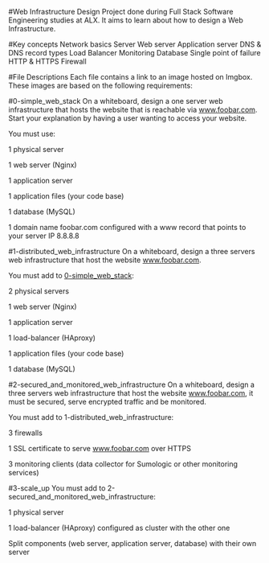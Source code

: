 #Web Infrastructure Design
Project done during Full Stack Software Engineering studies at ALX. It aims to learn about how to design a Web Infrastructure.

#Key concepts
Network basics
Server
Web server
Application server
DNS & DNS record types
Load Balancer
Monitoring
Database
Single point of failure
HTTP & HTTPS
Firewall

#File Descriptions
Each file contains a link to an image hosted on Imgbox. These images are based on the following requirements:

#0-simple_web_stack
On a whiteboard, design a one server web infrastructure that hosts the website that is reachable via www.foobar.com. Start your explanation by having a user wanting to access your website.

You must use:

1 physical server

1 web server (Nginx)

1 application server

1 application files (your code base)

1 database (MySQL)

1 domain name foobar.com configured with a www record that points to your server IP 8.8.8.8

#1-distributed_web_infrastructure
On a whiteboard, design a three servers web infrastructure that host the website www.foobar.com.

You must add to [0-simple_web_stack](0x09-web_infrastructure_design/0-simple_web_stack):

2 physical servers

1 web server (Nginx)

1 application server

1 load-balancer (HAproxy)

1 application files (your code base)

1 database (MySQL)

#2-secured_and_monitored_web_infrastructure
On a whiteboard, design a three servers web infrastructure that host the website www.foobar.com, it must be secured, serve encrypted traffic and be monitored.

You must add to 1-distributed_web_infrastructure:

3 firewalls

1 SSL certificate to serve www.foobar.com over HTTPS

3 monitoring clients (data collector for Sumologic or other monitoring services)

#3-scale_up
You must add to 2-secured_and_monitored_web_infrastructure:

1 physical server

1 load-balancer (HAproxy) configured as cluster with the other one

Split components (web server, application server, database) with their own server
